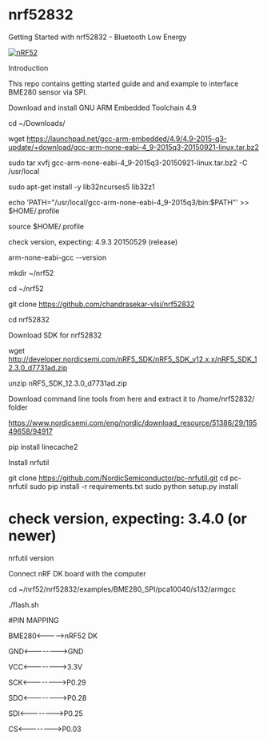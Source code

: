 # nrf52832
Getting Started with nrf52832 - Bluetooth Low Energy 

[![nRF52](http://infocenter.nordicsemi.com/topic/com.nordic.infocenter.nrf52/dita/nrf52/development/images/nRF52_DK_v1.1.0_Kit_content.png)](http://nordicsemi.com)

Introduction

This repo contains getting started guide and and example to interface BME280 sensor via SPI.


Download and install GNU ARM Embedded Toolchain 4.9

cd ~/Downloads/

wget https://launchpad.net/gcc-arm-embedded/4.9/4.9-2015-q3-update/+download/gcc-arm-none-eabi-4_9-2015q3-20150921-linux.tar.bz2

sudo tar xvfj gcc-arm-none-eabi-4_9-2015q3-20150921-linux.tar.bz2 -C /usr/local

sudo apt-get install -y lib32ncurses5 lib32z1

echo 'PATH="/usr/local/gcc-arm-none-eabi-4_9-2015q3/bin:$PATH"' >> $HOME/.profile

source $HOME/.profile

check version, expecting: 4.9.3 20150529 (release)

arm-none-eabi-gcc --version


mkdir ~/nrf52

cd ~/nrf52

git clone https://github.com/chandrasekar-vlsi/nrf52832

cd nrf52832

Download SDK for nrf52832

wget http://developer.nordicsemi.com/nRF5_SDK/nRF5_SDK_v12.x.x/nRF5_SDK_12.3.0_d7731ad.zip

unzip nRF5_SDK_12.3.0_d7731ad.zip

Download command line tools from here and extract it to /home/nrf52832/ folder

https://www.nordicsemi.com/eng/nordic/download_resource/51386/29/19549658/94917

pip install linecache2

Install nrfutil

git clone https://github.com/NordicSemiconductor/pc-nrfutil.git
cd pc-nrfutil
sudo pip install -r requirements.txt
sudo python setup.py install
# check version, expecting: 3.4.0 (or newer)
nrfutil version



Connect nRF DK board with the computer

cd ~/nrf52/nrf52832/examples/BME280_SPI/pca10040/s132/armgcc

./flash.sh

#PIN MAPPING

BME280<----->nRF52 DK

GND<-------->GND

VCC<-------->3.3V

SCK<-------->P0.29

SDO<-------->P0.28

SDI<-------->P0.25

CS<-------->P0.03
